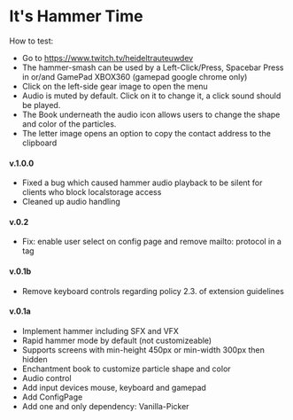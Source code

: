 # It's Hammer Time

How to test:

-   Go to https://www.twitch.tv/heideltrauteuwdev
-   The hammer-smash can be used by a Left-Click/Press, Spacebar Press in or/and GamePad XBOX360 (gamepad google chrome only)
-   Click on the left-side gear image to open the menu
-   Audio is muted by default. Click on it to change it, a click sound should be played.
-   The Book underneath the audio icon allows users to change the shape and color of the particles.
-   The letter image opens an option to copy the contact address to the clipboard

#### v.1.0.0

-   Fixed a bug which caused hammer audio playback to be silent for clients who block localstorage access
-   Cleaned up audio handling

#### v.0.2

-   Fix: enable user select on config page and remove mailto: protocol in a tag

#### v.0.1b

-   Remove keyboard controls regarding policy 2.3. of extension guidelines

#### v.0.1a

-   Implement hammer including SFX and VFX
-   Rapid hammer mode by default (not customizeable)
-   Supports screens with min-height 450px or min-width 300px then hidden
-   Enchantment book to customize particle shape and color
-   Audio control
-   Add input devices mouse, keyboard and gamepad
-   Add ConfigPage
-   Add one and only dependency: Vanilla-Picker
